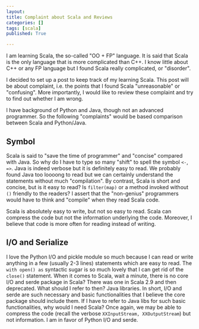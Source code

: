 ```yaml
---
layout:
title: Complaint about Scala and Reviews
categories: []
tags: [scala]
published: True

---
```

I am learning Scala, the so-called "OO + FP" language. It is said that Scala is the only language that is more complicated than C++. I know little about C++ or any FP language but I found Scala really complicated, or "disorder".

I decided to set up a post to keep track of my learning Scala. This post will be about complaint, i.e. the points that I found Scala "unreasonable" or "confusing". More importantly, I would like to review these complaint and try to find out whether I am wrong.

I have background of Python and Java, though not an advanced programmer. So the following "complaints" would be based comparison between Scala and Python/Java.


## Symbol

Scala is said to "save the time of programmer" and "concise" compared with Java. So why do I have to type so many "shift" to spell the symbol `<-`, `=>`. Java is indeed verbose but it is definitely easy to read. We probably found Java too loooong to read but we can certainly understand the statements without much "compilation". By contrast, Scala is short and concise, but is it easy to read? Is `filter(map)` or a method invoked without `()` friendly to the readers? I assert that the "non-genius" programmers would have to think and "compile" when they read Scala code.

Scala is absolutely easy to write, but not so easy to read. Scala can compress the code but not the information underlying the code. Moreover, I believe that code is more often for reading instead of writing.


## I/O and Serialize

I love the Python I/O and pickle module so much because I can read or write anything in a few (usually 2-3 lines) statements which are easy to read. The `with open() as` syntactic sugar is so much lovely that I can get rid of the `close()` statement. When it comes to Scala, wait a minute, there is no core I/O and serde package in Scala? There was one in Scala 2.9 and then deprecated. What should I refer to then? Java libraries. In short, I/O and serde are such necessary and basic functionalities that I believe the core package should include them. If I have to refer to Java libs for such basic functionalities, why would I need Scala? Once again, we may be able to compress the code (recall the verbose `XXInputStream, XXOutputStream`) but not information. I am in favor of Python I/O and serde.
